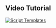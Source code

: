 ## Video Tutorial

[![Script Templates](http://img.youtube.com/vi/ywaEhKGBUK0/0.jpg)](http://www.youtube.com/watch?v=ywaEhKGBUK0 "Script Templates")

